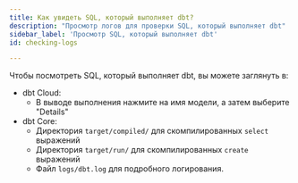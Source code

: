 ```yaml
---
title: Как увидеть SQL, который выполняет dbt?
description: "Просмотр логов для проверки SQL, который выполняет dbt"
sidebar_label: 'Просмотр SQL, который выполняет dbt'
id: checking-logs

---
```


Чтобы посмотреть SQL, который выполняет dbt, вы можете заглянуть в:

* dbt Cloud:
  * В выводе выполнения нажмите на имя модели, а затем выберите "Details"
* dbt Core:
  * Директория `target/compiled/` для скомпилированных `select` выражений
  * Директория `target/run/` для скомпилированных `create` выражений
  * Файл `logs/dbt.log` для подробного логирования.
